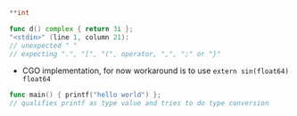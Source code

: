 ```go
**int
```

```go
func d() complex { return 3i };
"<stdin>" (line 1, column 21):
// unexpected " "
// expecting ".", "[", "(", operator, ",", ";" or "}"
```

- CGO implementation, for now workaround is to use `extern sin(float64) float64`

```go
func main() { printf("hello world") };
// qualifies printf as type value and tries to do type conversion
```
